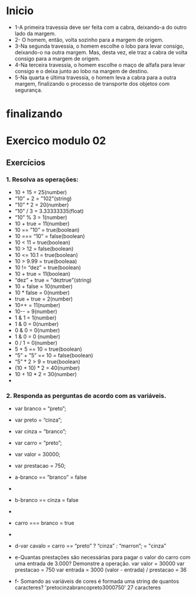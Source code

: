# Inicio
- 1-A primeira travessia deve ser feita com a cabra, deixando-a do outro lado da margem.
- 2- O homem, então, volta sozinho para a margem de origem. 
- 3-Na segunda travessia, o homem escolhe o lobo para levar consigo, deixando-o na outra margem. Mas, desta vez, ele traz a cabra de volta consigo para a margem de origem.
- 4-Na terceira travessia, o homem escolhe o maço de alfafa para levar consigo e o deixa junto ao lobo na margem de destino. 
- 5-Na quarta e última travessia, o homem leva a cabra para a outra margem, finalizando o processo de transporte dos objetos com segurança.
# finalizando



# Exercico modulo 02

## Exercícios
### 1. Resolva as operações:
- 10 + 15 = 25(number)
- “10” + 2 = "102"(string)
- “10” * 2 = 20(number)
- “10” / 3 = 3.33333335(float)
- “10” % 3 = 1(number)
- 10 + true = 11(number)
- 10 == ”10” = true(boolean)
- 10 === “10” = false(boolean)
- 10 < 11 = true(boolean)
- 10 > 12 = false(boolean)
- 10 <= 10.1 = true(boolean)
- 10 > 9.99 = true(booleaa)
- 10 != “dez” = true(boolean)
- 10 + true = 11(boolean)
- “dez” + true = "deztrue"(string)
- 10 + false = 10(number)
- 10 * false = 0(number)
- true + true = 2(number)
- 10++ = 11(number)
- 10-- = 9(number)
- 1 & 1 = 1(number)
- 1 & 0 = 0(number)
- 0 & 0 = 0(number)
- 1 & 0 = 0 (number)
- 0 / 1 = 0(number)
- 5 + 5 == 10 = true(boolean)
- “5” + ”5” == 10 = false(boolean)
- “5” * 2 > 9 = true(boolean)
- (10 + 10) * 2 = 40(number)
- 10 + 10 * 2 = 30(number)
- 
### 2. Responda as perguntas de acordo com as variáveis.
- var branco = “preto”;
- var preto = “cinza”;
- var cinza = “branco”;
- var carro = “preto”;
- var valor = 30000;
- var prestacao = 750;

- a-branco == “branco” = false 
- 
- b-branco == cinza = false
- 
- carro === branco = true
- 
- d-var cavalo = carro == “preto” ? “cinza” : “marron”; = "cinza"

- e-Quantas prestações são necessárias para pagar o valor do carro com uma entrada
de 3.000? Demonstre a operação.
var valor = 30000
var prestacao = 750
var entrada = 3000
(valor - entrada) / prestacao = 36

- f- Somando as variáveis de cores é formada uma string de quantos caracteres?
'pretocinzabrancopreto3000750' 27 caracteres
